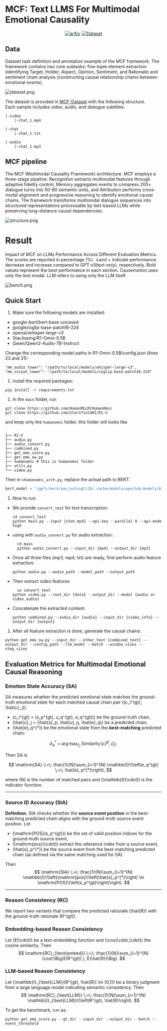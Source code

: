 # MCF: Text LLMS For Multimodal Emotional Causality

<div align="center">

[![arXiv](https://img.shields.io/badge/📚%20Arxiv-Coming%20soon-ff0000)](#)
[![Dataset](https://img.shields.io/badge/🤗%20Dataset-MCF-blueviolet)](https://huggingface.co/datasets/ZHANGYUXUAN-zR/MCF-Dataset)
</div>

## Data

Dataset task definition and annotation example of the MCF framework. The framework contains two core subtasks:
five-tuple
element extraction (identifying Target, Holder, Aspect, Opinion, Sentiment, and Rationale) and sentiment chain
analysis (constructing causal
relationship chains between emotional events).

![dataset.png](resources/dataset.png)

The dataset is provided in [MCF-Dataset](https://huggingface.co/datasets/ZHANGYUXUAN-zR/MCF-Dataset)
with the following structure.  
Each sample includes video, audio, and dialogue subtitles:

```
|-video
    |-chat_1.mp4

|-chat
    |-chat_1.txt

|-audio
    |-chat_1.mp3
```

## MCF pipeline

The MCF (Multimodal Causality Framework) architecture. MCF employs a three-stage pipeline: Recognition extracts
multimodal features through adaptive fidelity control, Memory aggregates events to compress 200+ dialogue turns into
50-80 semantic
units, and Attribution performs cross-modal alignment and progressive reasoning to identify emotional causal chains. The
framework
transforms multimodal dialogue sequences into structured representations processable by text-based LLMs while preserving
long-distance causal
dependencies.

![structure.png](resources/structure.png)

# Result

Impact of MCF on LLMs Performance Across Different Evaluation Metrics. The scores are reported in percentage (%). ↓and +
indicate performance decrease and increase compared to GPT-o1(text-only), respectively. Bold values represent the best
performance in each
section. Causemotion uses only the text modal. LLM refers to using only the LLM itself.

![bench.png](resources/bench.png)

## Quick Start

1. Make sure the following models are installed:

+ google-bert/bert-base-uncased
+ google/siglip-base-patch16-224
+ openai/whisper-large-v3
+ StarJiaxing/R1-Omni-0.5B
+ Qwen/Qwen2-Audio-7B-Instruct

Change the corresponding model paths in R1-Omni-0.5B/config.json (lines 23 and 31):

```
"mm_audio_tower": "/path/to/local/models/whisper-large-v3",
"mm_vision_tower": "/path/to/local/models/siglip-base-patch16-224"
```

1. install the required packages:

```shell
pip install -r requirements.txt
```

1. In the `main` folder, run

```shell
git clone https://github.com/HumanMLLM/HumanOmni
git clone https://github.com/StarsfieldAI/R1-V
```

and keep only the `humanomni` folder. this folder will looks like

```
.
├── R1-V
├── audio.py
├── audio_convert.py
├── combined.py
├── get_emo_score.py
├── get_emo_sw.py
├── humanomni # this is humanomni folder
├── utils.py
└── video.py
```

Then in `vhumanomni_arch.py`, replace the actual path to BERT:

```python
bert_model = "/gpfs/work/aac/yulongli19/.cache/modelscope/hub/models/AI-ModelScope/bert-base-uncased"  # change to your BERT model path
```

1. Now to run:

+ We provide `convert_text` for text transcription:

    ```
    cd convert_text
    python main.py --input {chat.mp4} --api-key --parallel 8 --api-mode high
    ```

+ using with `audio_convert.py` for audio extraction:
  
  ```
    cd main
    python audio_convert.py --input_dir {mp4} --output_dir {mp3}
    ```
  
+ Once all three files (mp3, mp4, txt) are ready, first perform audio feature extraction:

    ```
  python audio.py --audio_path --model_path --output_path
    ```
  
+ Then extract video features:
  
  ```shell
    ce convert_text
  python video.py --root_dir {data} --output_dir --modal {audio or video_audio}
    ```
  
+ Concatenate the extracted content:
  
    ```shell
  python combined.py --audio_dir {audio} --input_dir {video_info} --output_dir {output}
  ```

1. After all feature extraction is done, generate the causal chains:

```shell
python get_emo_sw.py --input_dir --other_text {combined_text} --output_dir --config_path --llm_model --batch --window_sizes --step_sizes
```

## Evaluation Metrics for Multimodal Emotional Causal Reasoning

### Emotion State Accuracy (SA)

SA measures whether the predicted emotional state matches the ground-truth emotional state for each matched causal chain pair \((c_i^{gt}, \hat{c}_j)\).

- \(c_i^{gt} = (s_p^{gt}, u_q^{gt}, e_q^{gt})\) be the ground-truth chain,
- \(\hat{c}_j = (\hat{s}_p, \hat{u}_q, \hat{e}_q)\) be a predicted chain,
- \(\hat{e}_q^{*}\) be the emotional state from the **best-matching** predicted chain:

$$
\hat{e}_q^{*} \;=\; \arg\max_{\hat{c}_j}\; \mathrm{Similarity}\!\left(c_i^{gt}, \hat{c}_j\right).
$$

Then SA is

$$
\mathrm{SA} \;=\; \frac{1}{N}\sum_{i=1}^{N} \mathbb{I}\!\left(e_q^{gt} \;=\; \hat{e}_q^{*}\right),
$$

where \(N\) is the number of matched pairs and \(\mathbb{I}(\cdot)\) is the indicator function.

---

### Source ID Accuracy (SIA)

**Definition.** SIA checks whether the **source event position** in the best-matching predicted chain aligns with the ground-truth source event position. Let
- \(\mathrm{POS}(s_p^{gt})\) be the set of valid position indices for the ground-truth source event,
- \(\mathrm{pos}(\cdot)\) extract the utterance index from a source event,
- \(\hat{s}_p^{*}\) be the source event from the best-matching predicted chain (as defined via the same matching used for SA).

Then
$$
\mathrm{SIA} \;=\; \frac{1}{N}\sum_{i=1}^{N} \mathbb{I}\!\left(\mathrm{pos}\!\left(\hat{s}_p^{*}\right) \in \mathrm{POS}\!\left(s_p^{gt}\right)\right).
$$

---

### Reason Consistency (RC)

We report two variants that compare the predicted rationale \(\hat{R}\) with the ground-truth rationale \(R^{gt}\).

### Embedding-based Reason Consistency

Let \(E(\cdot)\) be a text-embedding function and \(\cos(\cdot,\cdot)\) the cosine similarity. Then
$$
\mathrm{RC}_{\text{embed}} \;=\; \frac{1}{N}\sum_{i=1}^{N} \cos\!\Big(E(R^{gt}),\, E(\hat{R})\Big).
$$

### LLM-based Reason Consistency

Let \(\mathbb{I}_{\text{LLM}}(R^{gt}, \hat{R}) \in \{0,1\}\) be a binary judgment from a large language model indicating semantic consistency. Then
$$
\mathrm{RC}_{\text{LLM}} \;=\; \frac{1}{N}\sum_{i=1}^{N} \mathbb{I}_{\text{LLM}}\!\left(R^{gt}, \hat{R}\right).
$$

To get the benchmark, run as:

```shell
python get_emo_score.py --gt_dir --input_dir --output_dir --batch --event_threshold
```
